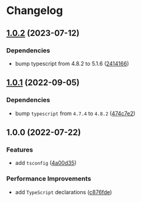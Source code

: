 # Changelog

## [1.0.2](https://github.com/binden-js/tsconfig/compare/v1.0.1...v1.0.2) (2023-07-12)

### Dependencies

- bump typescript from 4.8.2 to 5.1.6 ([2414166](https://github.com/binden-js/tsconfig/commit/241416638c53555d6f1b0f52d1f583e1ba7ea508))

## [1.0.1](https://github.com/binden-js/tsconfig/compare/v1.0.0...v1.0.1) (2022-09-05)

### Dependencies

- bump `typescript` from `4.7.4` to `4.8.2` ([474c7e2](https://github.com/binden-js/tsconfig/commit/474c7e2d741d91fd8faf00168eff3a3553919d47))

## 1.0.0 (2022-07-22)

### Features

- add `tsconfig` ([4a00d35](https://github.com/binden-js/tsconfig/commit/4a00d35b0f440556dd4a29612cd646e394be6605))

### Performance Improvements

- add `TypeScript` declarations ([c876fde](https://github.com/binden-js/tsconfig/commit/c876fde6f0e4167e735a296333ba15592b631457))
